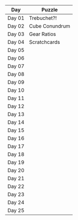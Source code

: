 
| Day  | Puzzle |
| ---- | ------ |
| Day 01  | Trebuchet?!  |
| Day 02  | Cube Conundrum  |
| Day 03  | Gear Ratios  |
| Day 04  | Scratchcards  |
| Day 05  |   |
| Day 06  |   |
| Day 07  |   |
| Day 08  |   |
| Day 09  |   |
| Day 10  |   |
| Day 11  |   |
| Day 12  |   |
| Day 13  |   |
| Day 14  |   |
| Day 15  |   |
| Day 16  |   |
| Day 17  |   |
| Day 18  |   |
| Day 19  |   |
| Day 20  |   |
| Day 21  |   |
| Day 22  |   |
| Day 23  |   |
| Day 24  |   |
| Day 25  |   |
